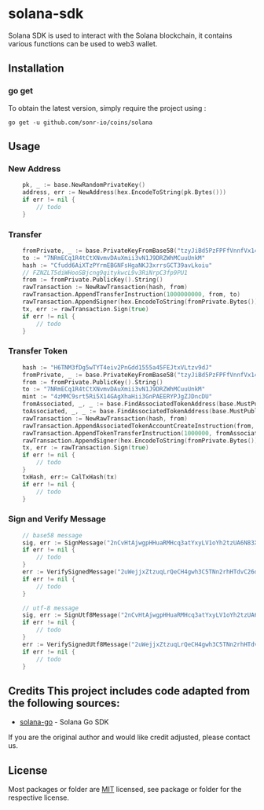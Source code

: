 # solana-sdk
Solana SDK is used to interact with the Solana blockchain, it contains various functions can be used to web3 wallet.

## Installation

### go get

To obtain the latest version, simply require the project using :

```shell
go get -u github.com/sonr-io/coins/solana
```

## Usage
### New Address
```go
    pk, _ := base.NewRandomPrivateKey()
	address, err := NewAddress(hex.EncodeToString(pk.Bytes()))
    if err != nil {
        // todo
    }
```

###  Transfer
```go
	fromPrivate, _ := base.PrivateKeyFromBase58("tzyJiBd5PzFPFfVnnfVx14rsfC8FKW8idpJwNhH6FxzZAdhgBp4CrDxcUW9D89f5k3W6WhVnybbAw7RRB2HPxnt")
	to := "7NRmECq1R4tCtXNvmvDAuXmii3vN1J9DRZWhMCuuUnkM"
	hash := "Cfudd6AiXTzPYrmEBGNFsHgaNKJ3xrrsGCT39avLkoiu"
	// FZNZLT5diWHooSBjcng9qitykwcL9v3RiNrpC3fp9PU1
	from := fromPrivate.PublicKey().String()
	rawTransaction := NewRawTransaction(hash, from)
	rawTransaction.AppendTransferInstruction(1000000000, from, to)
	rawTransaction.AppendSigner(hex.EncodeToString(fromPrivate.Bytes()))
	tx, err := rawTransaction.Sign(true)
	if err != nil {
		// todo
	}
```

### Transfer Token
```go
	hash := "H6TNM3fDg5wTYT4eiv2PnGdd1555a45FEJtxVLtzv9dJ"
	fromPrivate, _ := base.PrivateKeyFromBase58("tzyJiBd5PzFPFfVnnfVx14rsfC8FKW8idpJwNhH6FxzZAdhgBp4CrDxcUW9D89f5k3W6WhVnybbAw7RRB2HPxnt")
	from := fromPrivate.PublicKey().String()
	to := "7NRmECq1R4tCtXNvmvDAuXmii3vN1J9DRZWhMCuuUnkM"
	mint := "4zMMC9srt5Ri5X14GAgXhaHii3GnPAEERYPJgZJDncDU"
	fromAssociated, _, _ := base.FindAssociatedTokenAddress(base.MustPublicKeyFromBase58(from), base.MustPublicKeyFromBase58(mint))
	toAssociated, _, _ := base.FindAssociatedTokenAddress(base.MustPublicKeyFromBase58(to), base.MustPublicKeyFromBase58(mint))
	rawTransaction := NewRawTransaction(hash, from)
	rawTransaction.AppendAssociatedTokenAccountCreateInstruction(from, to, mint)
	rawTransaction.AppendTokenTransferInstruction(1000000, fromAssociated.String(), toAssociated.String(), from)
	rawTransaction.AppendSigner(hex.EncodeToString(fromPrivate.Bytes()))
	tx, err := rawTransaction.Sign(true)
	if err != nil {
		// todo
	}
    txHash, err:= CalTxHash(tx)
	if err != nil {
		// todo
	}

```

### Sign and Verify Message
```go
    // base58 message
    sig, err := SignMessage("2nCvHtAjwgpHHuaRMHcq3atYxyLV1oYh2tzUA6N83Xxr3sVEebEPJuY2oAb6ZwfRCYbWkHRkvw1dfsTFmpvjq3T5", "87PYrKY7ewJ25qaivxFzQ4g3fYH2ZT1CuRePJo9jCyEydJQMoVkxtS6pyAbKKBjSTxXT3PVGST3BpTpxvtEGMMQQMbbqeJAgzkF5TMNLkovkcEE7ZPm1qq6S9Ros4ZExAyckimPi8wfQW8rHhmMn9PnNaXS2bv4HJeHXXjEvzn2Ezi3CWbNQRvJs695KKtFfhGTqoabp9URM")
    if err != nil {
        // todo
    }
    err := VerifySignedMessage("2uWejjxZtzuqLrQeCH4gwh3C5TNn2rhHTdvC26dWzKfM", "87PYrKY7ewJ25qaivxFzQ4g3fYH2ZT1CuRePJo9jCyEydJQMoVkxtS6pyAbKKBjSTxXT3PVGST3BpTpxvtEGMMQQMbbqeJAgzkF5TMNLkovkcEE7ZPm1qq6S9Ros4ZExAyckimPi8wfQW8rHhmMn9PnNaXS2bv4HJeHXXjEvzn2Ezi3CWbNQRvJs695KKtFfhGTqoabp9URM", sig)
    if err != nil {
        // todo
    }

    // utf-8 message
    sig, err := SignUtf8Message("2nCvHtAjwgpHHuaRMHcq3atYxyLV1oYh2tzUA6N83Xxr3sVEebEPJuY2oAb6ZwfRCYbWkHRkvw1dfsTFmpvjq3T5", "this is a message to be signed by solana")
    if err != nil {
        // todo
    }
    err := VerifySignedUtf8Message("2uWejjxZtzuqLrQeCH4gwh3C5TNn2rhHTdvC26dWzKfM", "this is a message to be signed by solana", sig)
    if err != nil {
        // todo
    }
```

## Credits  This project includes code adapted from the following sources:  
- [solana-go](https://github.com/gagliardetto/solana-go) - Solana Go SDK

If you are the original author and would like credit adjusted, please contact us.

## License
Most packages or folder are [MIT](<https://git.sonr.io/pkg/wallets/blob/main/coins/solana/LICENSE>) licensed, see package or folder for the respective license.
